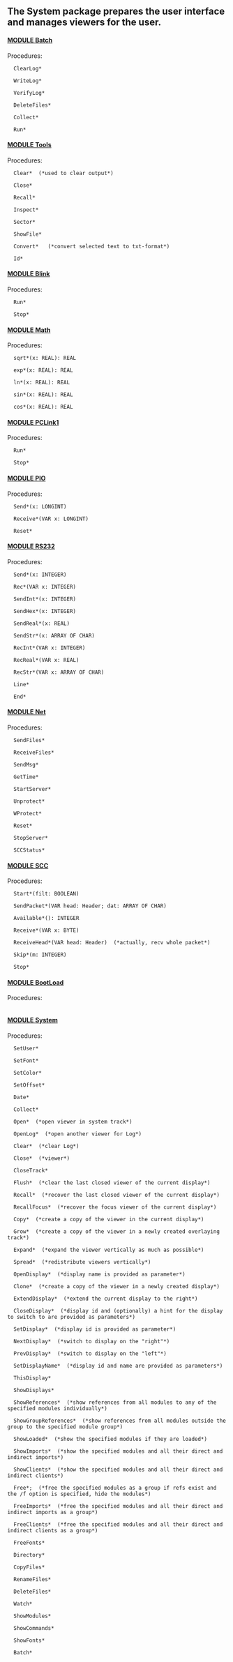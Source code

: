 ## The System package prepares the user interface and manages viewers for the user.


#### [MODULE Batch](https://github.com/io-core/System/blob/main/Batch.Mod)
Procedures:
```
  ClearLog*

  WriteLog*

  VerifyLog*

  DeleteFiles*

  Collect*

  Run*

```

#### [MODULE Tools](https://github.com/io-core/System/blob/main/Tools.Mod)
Procedures:
```
  Clear*  (*used to clear output*)

  Close*

  Recall*

  Inspect*

  Sector*

  ShowFile*

  Convert*   (*convert selected text to txt-format*)

  Id*

```

#### [MODULE Blink](https://github.com/io-core/System/blob/main/Blink.Mod)
Procedures:
```
  Run*

  Stop*

```

#### [MODULE Math](https://github.com/io-core/System/blob/main/Math.Mod)
Procedures:
```
  sqrt*(x: REAL): REAL

  exp*(x: REAL): REAL

  ln*(x: REAL): REAL

  sin*(x: REAL): REAL

  cos*(x: REAL): REAL

```

#### [MODULE PCLink1](https://github.com/io-core/System/blob/main/PCLink1.Mod)
Procedures:
```
  Run*

  Stop*

```

#### [MODULE PIO](https://github.com/io-core/System/blob/main/PIO.Mod)
Procedures:
```
  Send*(x: LONGINT)

  Receive*(VAR x: LONGINT)

  Reset*

```

#### [MODULE RS232](https://github.com/io-core/System/blob/main/RS232.Mod)
Procedures:
```
  Send*(x: INTEGER)

  Rec*(VAR x: INTEGER)

  SendInt*(x: INTEGER)

  SendHex*(x: INTEGER)

  SendReal*(x: REAL)

  SendStr*(x: ARRAY OF CHAR)

  RecInt*(VAR x: INTEGER)

  RecReal*(VAR x: REAL)

  RecStr*(VAR x: ARRAY OF CHAR)

  Line*

  End*

```

#### [MODULE Net](https://github.com/io-core/System/blob/main/Net.Mod)
Procedures:
```
  SendFiles*

  ReceiveFiles*

  SendMsg*

  GetTime*

  StartServer*

  Unprotect*

  WProtect*

  Reset*

  StopServer*

  SCCStatus*

```

#### [MODULE SCC](https://github.com/io-core/System/blob/main/SCC.Mod)
Procedures:
```
  Start*(filt: BOOLEAN)

  SendPacket*(VAR head: Header; dat: ARRAY OF CHAR)

  Available*(): INTEGER

  Receive*(VAR x: BYTE)

  ReceiveHead*(VAR head: Header)  (*actually, recv whole packet*)

  Skip*(m: INTEGER)

  Stop*

```

#### [MODULE BootLoad](https://github.com/io-core/System/blob/main/BootLoad.Mod)
Procedures:
```
```

#### [MODULE System](https://github.com/io-core/System/blob/main/System.Mod)
Procedures:
```
  SetUser*

  SetFont*

  SetColor*

  SetOffset*

  Date*

  Collect*

  Open*  (*open viewer in system track*)

  OpenLog*  (*open another viewer for Log*)

  Clear*  (*clear Log*)

  Close*  (*viewer*)

  CloseTrack*

  Flush*  (*clear the last closed viewer of the current display*)

  Recall*  (*recover the last closed viewer of the current display*)

  RecallFocus*  (*recover the focus viewer of the current display*)

  Copy*  (*create a copy of the viewer in the current display*)

  Grow*  (*create a copy of the viewer in a newly created overlaying track*)

  Expand*  (*expand the viewer vertically as much as possible*)

  Spread*  (*redistribute viewers vertically*)

  OpenDisplay*  (*display name is provided as parameter*)

  Clone*  (*create a copy of the viewer in a newly created display*)

  ExtendDisplay*  (*extend the current display to the right*)

  CloseDisplay*  (*display id and (optionally) a hint for the display to switch to are provided as parameters*)

  SetDisplay*  (*display id is provided as parameter*)

  NextDisplay*  (*switch to display on the "right"*)

  PrevDisplay*  (*switch to display on the "left"*)

  SetDisplayName*  (*display id and name are provided as parameters*)

  ThisDisplay*

  ShowDisplays*

  ShowReferences*  (*show references from all modules to any of the specified modules individually*)

  ShowGroupReferences*  (*show references from all modules outside the group to the specified module group*)

  ShowLoaded*  (*show the specified modules if they are loaded*)

  ShowImports*  (*show the specified modules and all their direct and indirect imports*)

  ShowClients*  (*show the specified modules and all their direct and indirect clients*)

  Free*;  (*free the specified modules as a group if refs exist and the /f option is specified, hide the modules*)

  FreeImports*  (*free the specified modules and all their direct and indirect imports as a group*)

  FreeClients*  (*free the specified modules and all their direct and indirect clients as a group*)

  FreeFonts*

  Directory*

  CopyFiles*

  RenameFiles*

  DeleteFiles*

  Watch*

  ShowModules*

  ShowCommands*

  ShowFonts*

  Batch*

```
